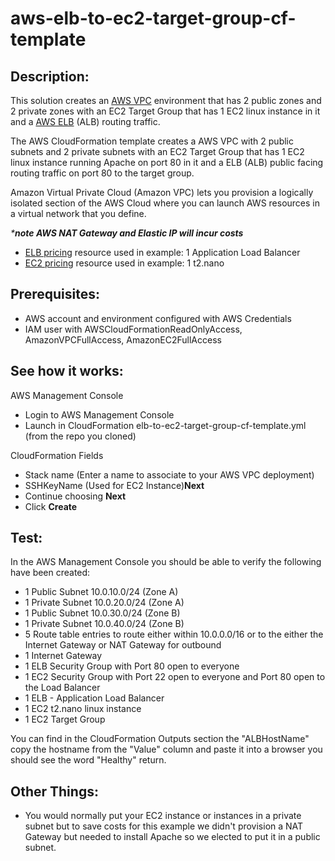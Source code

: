 # aws-elb-to-ec2-target-group-cf-template

## Description:

This solution creates an [AWS VPC](https://aws.amazon.com/vpc/) environment that has 2 public zones and 2 private zones with an EC2 Target Group that has 1 EC2 linux instance in it and a [AWS ELB](https://aws.amazon.com/elasticloadbalancing/) (ALB) routing traffic.

The AWS CloudFormation template creates a AWS VPC with 2 public subnets and 2 private subnets with an EC2 Target Group that has 1 EC2 linux instance running Apache on port 80 in it and a ELB (ALB) public facing routing traffic on port 80 to the target group.

Amazon Virtual Private Cloud (Amazon VPC) lets you provision a logically isolated section of the AWS Cloud where you can launch AWS resources in a virtual network that you define.

_***note AWS NAT Gateway and Elastic IP will incur costs**_

* [ELB pricing](https://aws.amazon.com/elasticloadbalancing/pricing/) resource used in example: 1 Application Load Balancer
* [EC2 pricing](https://aws.amazon.com/ec2/pricing/on-demand/) resource used in example: 1 t2.nano

## Prerequisites:

* AWS account and environment configured with AWS Credentials
* IAM user with AWSCloudFormationReadOnlyAccess, AmazonVPCFullAccess, AmazonEC2FullAccess

## See how it works:

AWS Management Console

* Login to AWS Management Console
* Launch in CloudFormation elb-to-ec2-target-group-cf-template.yml (from the repo you cloned)

CloudFormation Fields

* Stack name (Enter a name to associate to your AWS VPC deployment)
* SSHKeyName (Used for EC2 Instance)**Next**
* Continue choosing **Next**
* Click **Create**

## Test:

In the AWS Management Console you should be able to verify the following have been created:

* 1 Public Subnet 10.0.10.0/24 (Zone A)
* 1 Private Subnet 10.0.20.0/24 (Zone A)
* 1 Public Subnet 10.0.30.0/24 (Zone B)
* 1 Private Subnet 10.0.40.0/24 (Zone B)
* 5 Route table entries to route either within 10.0.0.0/16 or to the either the Internet Gateway or NAT Gateway for outbound
* 1 Internet Gateway
* 1 ELB Security Group with Port 80 open to everyone
* 1 EC2 Security Group with Port 22 open to everyone and Port 80 open to the Load Balancer
* 1 ELB - Application Load Balancer
* 1 EC2 t2.nano linux instance
* 1 EC2 Target Group

You can find in the CloudFormation Outputs section the "ALBHostName" copy the hostname from the "Value" column and paste it into a browser you should see the word "Healthy" return.

## Other Things:

* You would normally put your EC2 instance or instances in a private subnet but to save costs for this example we didn't provision a NAT Gateway but needed to install Apache so we elected to put it in a public subnet.
